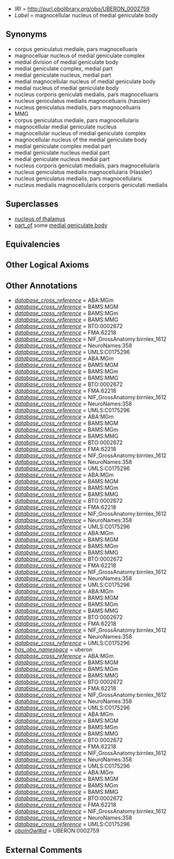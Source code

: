  * *IRI* = http://purl.obolibrary.org/obo/UBERON_0002759
 * *Label* = magnocellular nucleus of medial geniculate body

## Synonyms

 * corpus geniculatus mediale, pars magnocelluaris
 * magnocelluar nucleus of medial geniculate complex
 * medial division of medial geniculate body
 * medial geniculate complex, medial part
 * medial geniculate nucleus, medial part
 * medial magnocellular nucleus of medial geniculate body
 * medial nucleus of medial geniculate body
 * nucleus corporis geniculati medialis, pars magnocelluaris
 * nucleus geniculatus medialis magnocelluaris (hassler)
 * nucleus geniculatus medialis, pars magnocelluaris
 * MMG
 * corpus geniculatus mediale, pars magnocellularis
 * magnocellular medial geniculate nucleus
 * magnocellular nucleus of medial geniculate complex
 * magnocellular nucleus of the medial geniculate body
 * medial geniculate complex medial part
 * medial geniculate nucleus medial part
 * medial geniculate nucleus medial part
 * nucleus corporis geniculati medialis, pars magnocellularis
 * nucleus geniculatus medialis magnocellularis (Hassler)
 * nucleus geniculatus medialis, pars magnocellularis
 * nucleus medialis magnocellularis corporis geniculati medialis

## Superclasses

 * [nucleus of thalamus](../../UBERON/92/UBERON_0007692.md)
 * [part_of](../../BFO/50/BFO_0000050.md) some [medial geniculate body](../../UBERON/27/UBERON_0001927.md)

## Equivalencies


## Other Logical Axioms


## Other Annotations

 * *[database_cross_reference](../../ef/oboInOwl#hasDbXref.md)* = ABA:MGm
 * *[database_cross_reference](../../ef/oboInOwl#hasDbXref.md)* = BAMS:MGM
 * *[database_cross_reference](../../ef/oboInOwl#hasDbXref.md)* = BAMS:MGm
 * *[database_cross_reference](../../ef/oboInOwl#hasDbXref.md)* = BAMS:MMG
 * *[database_cross_reference](../../ef/oboInOwl#hasDbXref.md)* = BTO:0002672
 * *[database_cross_reference](../../ef/oboInOwl#hasDbXref.md)* = FMA:62218
 * *[database_cross_reference](../../ef/oboInOwl#hasDbXref.md)* = NIF_GrossAnatomy:birnlex_1612
 * *[database_cross_reference](../../ef/oboInOwl#hasDbXref.md)* = NeuroNames:358
 * *[database_cross_reference](../../ef/oboInOwl#hasDbXref.md)* = UMLS:C0175296
 * *[database_cross_reference](../../ef/oboInOwl#hasDbXref.md)* = ABA:MGm
 * *[database_cross_reference](../../ef/oboInOwl#hasDbXref.md)* = BAMS:MGM
 * *[database_cross_reference](../../ef/oboInOwl#hasDbXref.md)* = BAMS:MGm
 * *[database_cross_reference](../../ef/oboInOwl#hasDbXref.md)* = BAMS:MMG
 * *[database_cross_reference](../../ef/oboInOwl#hasDbXref.md)* = BTO:0002672
 * *[database_cross_reference](../../ef/oboInOwl#hasDbXref.md)* = FMA:62218
 * *[database_cross_reference](../../ef/oboInOwl#hasDbXref.md)* = NIF_GrossAnatomy:birnlex_1612
 * *[database_cross_reference](../../ef/oboInOwl#hasDbXref.md)* = NeuroNames:358
 * *[database_cross_reference](../../ef/oboInOwl#hasDbXref.md)* = UMLS:C0175296
 * *[database_cross_reference](../../ef/oboInOwl#hasDbXref.md)* = ABA:MGm
 * *[database_cross_reference](../../ef/oboInOwl#hasDbXref.md)* = BAMS:MGM
 * *[database_cross_reference](../../ef/oboInOwl#hasDbXref.md)* = BAMS:MGm
 * *[database_cross_reference](../../ef/oboInOwl#hasDbXref.md)* = BAMS:MMG
 * *[database_cross_reference](../../ef/oboInOwl#hasDbXref.md)* = BTO:0002672
 * *[database_cross_reference](../../ef/oboInOwl#hasDbXref.md)* = FMA:62218
 * *[database_cross_reference](../../ef/oboInOwl#hasDbXref.md)* = NIF_GrossAnatomy:birnlex_1612
 * *[database_cross_reference](../../ef/oboInOwl#hasDbXref.md)* = NeuroNames:358
 * *[database_cross_reference](../../ef/oboInOwl#hasDbXref.md)* = UMLS:C0175296
 * *[database_cross_reference](../../ef/oboInOwl#hasDbXref.md)* = ABA:MGm
 * *[database_cross_reference](../../ef/oboInOwl#hasDbXref.md)* = BAMS:MGM
 * *[database_cross_reference](../../ef/oboInOwl#hasDbXref.md)* = BAMS:MGm
 * *[database_cross_reference](../../ef/oboInOwl#hasDbXref.md)* = BAMS:MMG
 * *[database_cross_reference](../../ef/oboInOwl#hasDbXref.md)* = BTO:0002672
 * *[database_cross_reference](../../ef/oboInOwl#hasDbXref.md)* = FMA:62218
 * *[database_cross_reference](../../ef/oboInOwl#hasDbXref.md)* = NIF_GrossAnatomy:birnlex_1612
 * *[database_cross_reference](../../ef/oboInOwl#hasDbXref.md)* = NeuroNames:358
 * *[database_cross_reference](../../ef/oboInOwl#hasDbXref.md)* = UMLS:C0175296
 * *[database_cross_reference](../../ef/oboInOwl#hasDbXref.md)* = ABA:MGm
 * *[database_cross_reference](../../ef/oboInOwl#hasDbXref.md)* = BAMS:MGM
 * *[database_cross_reference](../../ef/oboInOwl#hasDbXref.md)* = BAMS:MGm
 * *[database_cross_reference](../../ef/oboInOwl#hasDbXref.md)* = BAMS:MMG
 * *[database_cross_reference](../../ef/oboInOwl#hasDbXref.md)* = BTO:0002672
 * *[database_cross_reference](../../ef/oboInOwl#hasDbXref.md)* = FMA:62218
 * *[database_cross_reference](../../ef/oboInOwl#hasDbXref.md)* = NIF_GrossAnatomy:birnlex_1612
 * *[database_cross_reference](../../ef/oboInOwl#hasDbXref.md)* = NeuroNames:358
 * *[database_cross_reference](../../ef/oboInOwl#hasDbXref.md)* = UMLS:C0175296
 * *[database_cross_reference](../../ef/oboInOwl#hasDbXref.md)* = ABA:MGm
 * *[database_cross_reference](../../ef/oboInOwl#hasDbXref.md)* = BAMS:MGM
 * *[database_cross_reference](../../ef/oboInOwl#hasDbXref.md)* = BAMS:MGm
 * *[database_cross_reference](../../ef/oboInOwl#hasDbXref.md)* = BAMS:MMG
 * *[database_cross_reference](../../ef/oboInOwl#hasDbXref.md)* = BTO:0002672
 * *[database_cross_reference](../../ef/oboInOwl#hasDbXref.md)* = FMA:62218
 * *[database_cross_reference](../../ef/oboInOwl#hasDbXref.md)* = NIF_GrossAnatomy:birnlex_1612
 * *[database_cross_reference](../../ef/oboInOwl#hasDbXref.md)* = NeuroNames:358
 * *[database_cross_reference](../../ef/oboInOwl#hasDbXref.md)* = UMLS:C0175296
 * *[has_obo_namespace](../../ce/oboInOwl#hasOBONamespace.md)* = uberon
 * *[database_cross_reference](../../ef/oboInOwl#hasDbXref.md)* = ABA:MGm
 * *[database_cross_reference](../../ef/oboInOwl#hasDbXref.md)* = BAMS:MGM
 * *[database_cross_reference](../../ef/oboInOwl#hasDbXref.md)* = BAMS:MGm
 * *[database_cross_reference](../../ef/oboInOwl#hasDbXref.md)* = BAMS:MMG
 * *[database_cross_reference](../../ef/oboInOwl#hasDbXref.md)* = BTO:0002672
 * *[database_cross_reference](../../ef/oboInOwl#hasDbXref.md)* = FMA:62218
 * *[database_cross_reference](../../ef/oboInOwl#hasDbXref.md)* = NIF_GrossAnatomy:birnlex_1612
 * *[database_cross_reference](../../ef/oboInOwl#hasDbXref.md)* = NeuroNames:358
 * *[database_cross_reference](../../ef/oboInOwl#hasDbXref.md)* = UMLS:C0175296
 * *[database_cross_reference](../../ef/oboInOwl#hasDbXref.md)* = ABA:MGm
 * *[database_cross_reference](../../ef/oboInOwl#hasDbXref.md)* = BAMS:MGM
 * *[database_cross_reference](../../ef/oboInOwl#hasDbXref.md)* = BAMS:MGm
 * *[database_cross_reference](../../ef/oboInOwl#hasDbXref.md)* = BAMS:MMG
 * *[database_cross_reference](../../ef/oboInOwl#hasDbXref.md)* = BTO:0002672
 * *[database_cross_reference](../../ef/oboInOwl#hasDbXref.md)* = FMA:62218
 * *[database_cross_reference](../../ef/oboInOwl#hasDbXref.md)* = NIF_GrossAnatomy:birnlex_1612
 * *[database_cross_reference](../../ef/oboInOwl#hasDbXref.md)* = NeuroNames:358
 * *[database_cross_reference](../../ef/oboInOwl#hasDbXref.md)* = UMLS:C0175296
 * *[database_cross_reference](../../ef/oboInOwl#hasDbXref.md)* = ABA:MGm
 * *[database_cross_reference](../../ef/oboInOwl#hasDbXref.md)* = BAMS:MGM
 * *[database_cross_reference](../../ef/oboInOwl#hasDbXref.md)* = BAMS:MGm
 * *[database_cross_reference](../../ef/oboInOwl#hasDbXref.md)* = BAMS:MMG
 * *[database_cross_reference](../../ef/oboInOwl#hasDbXref.md)* = BTO:0002672
 * *[database_cross_reference](../../ef/oboInOwl#hasDbXref.md)* = FMA:62218
 * *[database_cross_reference](../../ef/oboInOwl#hasDbXref.md)* = NIF_GrossAnatomy:birnlex_1612
 * *[database_cross_reference](../../ef/oboInOwl#hasDbXref.md)* = NeuroNames:358
 * *[database_cross_reference](../../ef/oboInOwl#hasDbXref.md)* = UMLS:C0175296
 * *[oboInOwl#id](../../id/oboInOwl#id.md)* = UBERON:0002759

## External Comments

